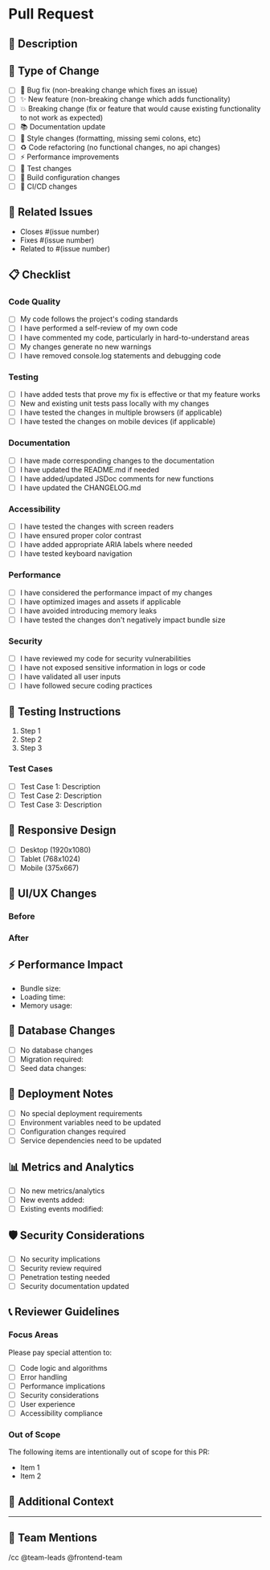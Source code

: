 # Pull Request

## 📝 Description
<!-- Provide a brief description of the changes introduced by this PR -->

## 🎯 Type of Change
<!-- Mark the relevant option with [x] -->

- [ ] 🐛 Bug fix (non-breaking change which fixes an issue)
- [ ] ✨ New feature (non-breaking change which adds functionality)
- [ ] 💥 Breaking change (fix or feature that would cause existing functionality to not work as expected)
- [ ] 📚 Documentation update
- [ ] 🎨 Style changes (formatting, missing semi colons, etc)
- [ ] ♻️ Code refactoring (no functional changes, no api changes)
- [ ] ⚡ Performance improvements
- [ ] 🧪 Test changes
- [ ] 🔧 Build configuration changes
- [ ] 🚀 CI/CD changes

## 🔗 Related Issues
<!-- Link to the issue(s) this PR addresses -->
- Closes #(issue number)
- Fixes #(issue number)
- Related to #(issue number)

## 📋 Checklist
<!-- Mark completed items with [x] -->

### Code Quality
- [ ] My code follows the project's coding standards
- [ ] I have performed a self-review of my own code
- [ ] I have commented my code, particularly in hard-to-understand areas
- [ ] My changes generate no new warnings
- [ ] I have removed console.log statements and debugging code

### Testing
- [ ] I have added tests that prove my fix is effective or that my feature works
- [ ] New and existing unit tests pass locally with my changes
- [ ] I have tested the changes in multiple browsers (if applicable)
- [ ] I have tested the changes on mobile devices (if applicable)

### Documentation
- [ ] I have made corresponding changes to the documentation
- [ ] I have updated the README.md if needed
- [ ] I have added/updated JSDoc comments for new functions
- [ ] I have updated the CHANGELOG.md

### Accessibility
- [ ] I have tested the changes with screen readers
- [ ] I have ensured proper color contrast
- [ ] I have added appropriate ARIA labels where needed
- [ ] I have tested keyboard navigation

### Performance
- [ ] I have considered the performance impact of my changes
- [ ] I have optimized images and assets if applicable
- [ ] I have avoided introducing memory leaks
- [ ] I have tested the changes don't negatively impact bundle size

### Security
- [ ] I have reviewed my code for security vulnerabilities
- [ ] I have not exposed sensitive information in logs or code
- [ ] I have validated all user inputs
- [ ] I have followed secure coding practices

## 🧪 Testing Instructions
<!-- Provide detailed steps to test the changes -->

1. Step 1
2. Step 2
3. Step 3

### Test Cases
<!-- List specific test cases that should be verified -->

- [ ] Test Case 1: Description
- [ ] Test Case 2: Description
- [ ] Test Case 3: Description

## 📱 Responsive Design
<!-- If applicable, describe how the changes work on different screen sizes -->

- [ ] Desktop (1920x1080)
- [ ] Tablet (768x1024)
- [ ] Mobile (375x667)

## 🎨 UI/UX Changes
<!-- Include screenshots or GIFs if there are visual changes -->

### Before
<!-- Screenshot/GIF of the current state -->

### After
<!-- Screenshot/GIF of the changes -->

## ⚡ Performance Impact
<!-- Describe the performance impact of your changes -->

- Bundle size: <!-- Increased/Decreased/No change by X KB -->
- Loading time: <!-- Improved/Degraded/No change -->
- Memory usage: <!-- Any notable changes -->

## 🔄 Database Changes
<!-- If applicable, describe any database schema changes -->

- [ ] No database changes
- [ ] Migration required: <!-- Link to migration file -->
- [ ] Seed data changes: <!-- Describe changes -->

## 🚀 Deployment Notes
<!-- Any special considerations for deployment -->

- [ ] No special deployment requirements
- [ ] Environment variables need to be updated
- [ ] Configuration changes required
- [ ] Service dependencies need to be updated

## 📊 Metrics and Analytics
<!-- If applicable, describe any new metrics or analytics events -->

- [ ] No new metrics/analytics
- [ ] New events added: <!-- List events -->
- [ ] Existing events modified: <!-- List changes -->

## 🛡️ Security Considerations
<!-- Describe any security implications of the changes -->

- [ ] No security implications
- [ ] Security review required
- [ ] Penetration testing needed
- [ ] Security documentation updated

## 📞 Reviewer Guidelines
<!-- Help reviewers focus on the most important aspects -->

### Focus Areas
Please pay special attention to:
- [ ] Code logic and algorithms
- [ ] Error handling
- [ ] Performance implications
- [ ] Security considerations
- [ ] User experience
- [ ] Accessibility compliance

### Out of Scope
The following items are intentionally out of scope for this PR:
- Item 1
- Item 2

## 🎉 Additional Context
<!-- Add any other context about the pull request here -->

---

## 👥 Team Mentions
<!-- Mention relevant team members or teams for review -->

/cc @team-leads @frontend-team
<!-- For security-related changes: /cc @security-team -->
<!-- For performance-related changes: /cc @performance-team -->
<!-- For UI/UX changes: /cc @ui-ux-team -->